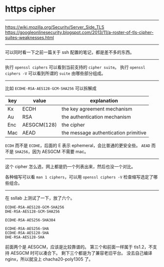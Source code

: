 # https cipher

---

https://wiki.mozilla.org/Security/Server_Side_TLS
https://googleonlinesecurity.blogspot.com/2013/11/a-roster-of-tls-cipher-suites-weaknesses.html

---

可以同时看一下之前一篇关于 ssh 配置的笔记，都是差不多的东西。

---

执行 `openssl ciphers` 可以看到当前支持的 `cipher suite`。
执行 `openssl ciphers -V` 可以看到所谓的 `suite` 由哪些部分组成。

---

比如 `ECDHE-RSA-AES128-GCM-SHA256` 可以拆解成

| key | value       | explanation                          |
| --- | ----------- | ------------------------------------ |
| Kx  | ECDH        | the key agreement mechanism          |
| Au  | RSA         | the authentication mechanism         |
| Enc | AESGCM(128) | the cipher                           |
| Mac | AEAD        | the message authentication primitive |

`ECDH` 而不是 `ECDHE`，后面的 E 表示 ephemeral，会比普通的更安全些。
`AEAD` 而不是 `SHA256`，因为 AESGCM 不需要 mac。

---

这个 cipher 怎么选，网上都是扔一个列表出来，然后也没一个对比。

各种缩写可以看 `man 1 ciphers`，可以用 `openssl ciphers -V` 检查缩写选定了哪些组合。

---

在 ssllab 上测试了一下，放了六个。

```
ECDHE-RSA-AES128-GCM-SHA256
DHE-RSA-AES128-GCM-SHA256

ECDHE-RSA-AES256-SHA384

ECDHE-RSA-AES256-SHA
ECDHE-RSA-AES128-SHA
DHE-RSA-AES128-SHA
```

前面两个是 AESGCM，应该是比较靠谱的。
第三个和前面一样属于 tls1.2，不支持 AESGCM 时可以凑合下。
剩下三个都是为了兼容老旧平台。
没去自己编译 nginx，所以就没上 chacha20-poly1305 了。

